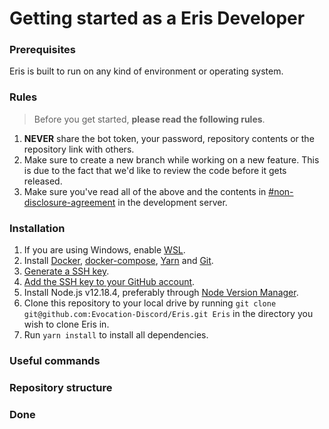 # Getting started as a Eris Developer

### Prerequisites
Eris is built to run on any kind of environment or operating system.

### Rules
> Before you get started, **please read the following rules**.
1. **NEVER** share the bot token, your password, repository contents or the repository link with others.
2. Make sure to create a new branch while working on a new feature. This is due to the fact that we'd like to review the code before it gets released.
3. Make sure you've read all of the above and the contents in [#non-disclosure-agreement]() in the development server.

### Installation
1. If you are using Windows, enable [WSL](https://docs.microsoft.com/en-us/windows/wsl/install-win10).
2. Install [Docker](https://www.docker.com/get-started), [docker-compose](https://docs.docker.com/compose/install/), [Yarn](https://yarnpkg.com/en/docs/install) and [Git](https:/git-scm.com).
3. [Generate a SSH key](https://docs.github.com/en/free-pro-team@latest/github/authenticating-to-github/generating-a-new-ssh-key-and-adding-it-to-the-ssh-agent).
4. [Add the SSH key to your GitHub account](https://docs.github.com/en/free-pro-team@latest/github/authenticating-to-github/adding-a-new-ssh-key-to-your-github-account).
5. Install Node.js v12.18.4, preferably through [Node Version Manager](https://github.com/nvm-sh/nvm#installation-and-update).
6. Clone this repository to your local drive by running `git clone git@github.com:Evocation-Discord/Eris.git Eris` in the directory you wish to clone Eris in.
7. Run `yarn install` to install all dependencies.

### Useful commands

### Repository structure

### Done